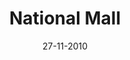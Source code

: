 ---
title: National Mall
url: national-mall
comments: false
layout: photo
categories: [photos]
imageurl: http://farm5.staticflickr.com/4107/5228065686_46f28a68bf_b_d.jpg
flickrurl: http://www.flickr.com/photos/paulmmay/5228065686/in/set-72157601438812230
date: 27-11-2010
caption: National Mall, Washington D.C. from the steps of the Lincoln Memorial.  
---